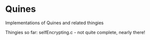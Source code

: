 # Quines
Implementations of Quines and related thingies

Thingies so far:
selfEncrypting.c - not quite complete, nearly there!
